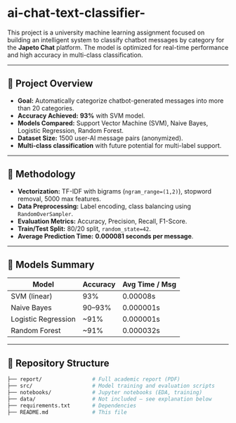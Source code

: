 # ai-chat-text-classifier-

This project is a university machine learning assignment focused on building an intelligent system to classify chatbot messages by category for the **Japeto Chat** platform. The model is optimized for real-time performance and high accuracy in multi-class classification.

---

## 📌 Project Overview

- **Goal:** Automatically categorize chatbot-generated messages into more than 20 categories.
- **Accuracy Achieved:** **93%** with SVM model.
- **Models Compared:** Support Vector Machine (SVM), Naive Bayes, Logistic Regression, Random Forest.
- **Dataset Size:** 1500 user-AI message pairs (anonymized).
- **Multi-class classification** with future potential for multi-label support.

---

## 🔧 Methodology

- **Vectorization:** TF-IDF with bigrams (`ngram_range=(1,2)`), stopword removal, 5000 max features.
- **Data Preprocessing:** Label encoding, class balancing using `RandomOverSampler`.
- **Evaluation Metrics:** Accuracy, Precision, Recall, F1-Score.
- **Train/Test Split:** 80/20 split, `random_state=42`.
- **Average Prediction Time:** **0.000081 seconds per message**.

---

## 🧠 Models Summary

| Model              | Accuracy | Avg Time / Msg |
|-------------------|----------|----------------|
| SVM (linear)      | 93%      | 0.00008s       |
| Naive Bayes       | 90–93%   | 0.000001s      |
| Logistic Regression | ~91%   | 0.000001s      |
| Random Forest     | ~91%     | 0.000032s      |

---

## 📂 Repository Structure

```bash
├── report/                # Full academic report (PDF)
├── src/                   # Model training and evaluation scripts
├── notebooks/             # Jupyter notebooks (EDA, training)
├── data/                  # Not included – see explanation below
├── requirements.txt       # Dependencies
├── README.md              # This file
